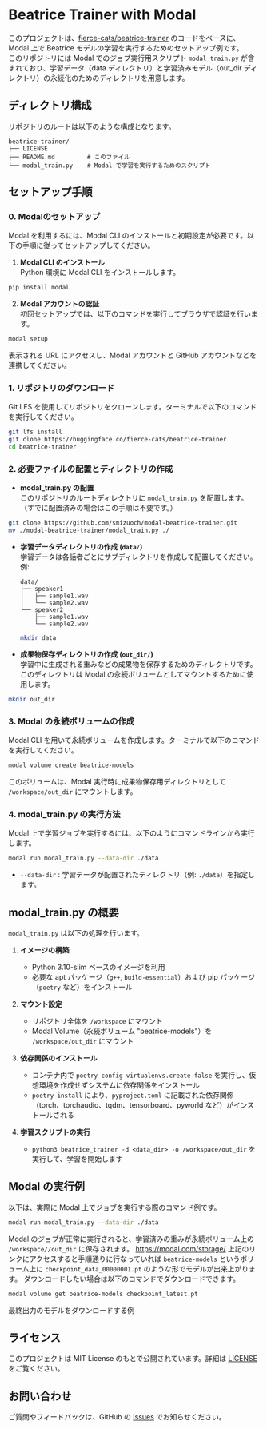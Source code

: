 # Beatrice Trainer with Modal

このプロジェクトは、[fierce-cats/beatrice-trainer](https://huggingface.co/fierce-cats/beatrice-trainer) のコードをベースに、Modal 上で Beatrice モデルの学習を実行するためのセットアップ例です。  
このリポジトリには Modal でのジョブ実行用スクリプト `modal_train.py` が含まれており、学習データ（data ディレクトリ）と学習済みモデル（out_dir ディレクトリ）の永続化のためのディレクトリを用意します。

## ディレクトリ構成

リポジトリのルートは以下のような構成となります。

```
beatrice-trainer/
├── LICENSE
├── README.md         # このファイル
└── modal_train.py    # Modal で学習を実行するためのスクリプト
```

## セットアップ手順

### 0. Modalのセットアップ

Modal を利用するには、Modal CLI のインストールと初期設定が必要です。以下の手順に従ってセットアップしてください。

1. **Modal CLI のインストール**  
Python 環境に Modal CLI をインストールします。  
```bash
pip install modal
```
2. **Modal アカウントの認証**  
初回セットアップでは、以下のコマンドを実行してブラウザで認証を行います。
```bash
modal setup
```
表示される URL にアクセスし、Modal アカウントと GitHub アカウントなどを連携してください。

### 1. リポジトリのダウンロード

Git LFS を使用してリポジトリをクローンします。ターミナルで以下のコマンドを実行してください。

```bash
git lfs install
git clone https://huggingface.co/fierce-cats/beatrice-trainer
cd beatrice-trainer
```

### 2. 必要ファイルの配置とディレクトリの作成

- **modal_train.py の配置**  
  このリポジトリのルートディレクトリに `modal_train.py` を配置します。  
  （すでに配置済みの場合はこの手順は不要です。）
```bash
git clone https://github.com/smizuoch/modal-beatrice-trainer.git
mv ./modal-beatrice-trainer/modal_train.py ./
```

- **学習データディレクトリの作成 (`data/`)**  
  学習データは各話者ごとにサブディレクトリを作成して配置してください。  
  例:
  ```
  data/
  ├── speaker1
  │   ├── sample1.wav
  │   └── sample2.wav
  └── speaker2
      ├── sample1.wav
      └── sample2.wav
  ```
  ```bash
  mkdir data
  ```

- **成果物保存ディレクトリの作成 (`out_dir/`)**  
  学習中に生成される重みなどの成果物を保存するためのディレクトリです。  
  このディレクトリは Modal の永続ボリュームとしてマウントするために使用します。
```bash
mkdir out_dir 
```

### 3. Modal の永続ボリュームの作成

Modal CLI を用いて永続ボリュームを作成します。ターミナルで以下のコマンドを実行してください。

```bash
modal volume create beatrice-models
```

このボリュームは、Modal 実行時に成果物保存用ディレクトリとして `/workspace/out_dir` にマウントします。

### 4. modal_train.py の実行方法

Modal 上で学習ジョブを実行するには、以下のようにコマンドラインから実行します。

```bash
modal run modal_train.py --data-dir ./data
```

- `--data-dir` : 学習データが配置されたディレクトリ（例: `./data`）を指定します。

## modal_train.py の概要

`modal_train.py` は以下の処理を行います。

1. **イメージの構築**  
   - Python 3.10-slim ベースのイメージを利用
   - 必要な apt パッケージ（`g++`, `build-essential`）および pip パッケージ（`poetry` など）をインストール

2. **マウント設定**  
   - リポジトリ全体を `/workspace` にマウント
   - Modal Volume（永続ボリューム "beatrice-models"）を `/workspace/out_dir` にマウント

3. **依存関係のインストール**  
   - コンテナ内で `poetry config virtualenvs.create false` を実行し、仮想環境を作成せずシステムに依存関係をインストール
   - `poetry install` により、`pyproject.toml` に記載された依存関係（torch、torchaudio、tqdm、tensorboard、pyworld など）がインストールされる

4. **学習スクリプトの実行**  
   - `python3 beatrice_trainer -d <data_dir> -o /workspace/out_dir` を実行して、学習を開始します

## Modal の実行例

以下は、実際に Modal 上でジョブを実行する際のコマンド例です。

```bash
modal run modal_train.py --data-dir ./data
```

Modal のジョブが正常に実行されると、学習済みの重みが永続ボリューム上の `/workspace//out_dir` に保存されます。
https://modal.com/storage/
上記のリンクにアクセスすると手順通りに行なっていれば `beatrice-models` というボリューム上に `checkpoint_data_00000001.pt` のような形でモデルが出来上がります。
ダウンロードしたい場合は以下のコマンドでダウンロードできます。
```bash
modal volume get beatrice-models checkpoint_latest.pt
```
最終出力のモデルをダウンロードする例

## ライセンス

このプロジェクトは MIT License のもとで公開されています。詳細は [LICENSE](./LICENSE) をご覧ください。

## お問い合わせ

ご質問やフィードバックは、GitHub の [Issues](https://github.com/yourusername/modal-beatrice-trainer/issues) でお知らせください。